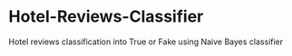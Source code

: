 # Hotel-Reviews-Classifier
Hotel reviews classification into True or Fake using Naive Bayes classifier
